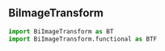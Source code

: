 
## BiImageTransform

```python
import BiImageTransform as BT
import BiImageTransform.functional as BTF

```
